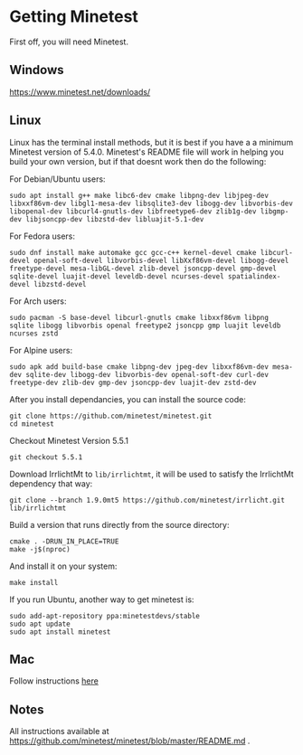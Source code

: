# Getting Minetest
First off, you will need Minetest.

## Windows
https://www.minetest.net/downloads/

## Linux
Linux has the terminal install methods, but it is best if you have a a minimum Minetest version of 5.4.0. Minetest's README file will work in helping you build your own version, but if that doesnt work then do the following:

For Debian/Ubuntu users:

    sudo apt install g++ make libc6-dev cmake libpng-dev libjpeg-dev libxxf86vm-dev libgl1-mesa-dev libsqlite3-dev libogg-dev libvorbis-dev libopenal-dev libcurl4-gnutls-dev libfreetype6-dev zlib1g-dev libgmp-dev libjsoncpp-dev libzstd-dev libluajit-5.1-dev

For Fedora users:

    sudo dnf install make automake gcc gcc-c++ kernel-devel cmake libcurl-devel openal-soft-devel libvorbis-devel libXxf86vm-devel libogg-devel freetype-devel mesa-libGL-devel zlib-devel jsoncpp-devel gmp-devel sqlite-devel luajit-devel leveldb-devel ncurses-devel spatialindex-devel libzstd-devel

For Arch users:

    sudo pacman -S base-devel libcurl-gnutls cmake libxxf86vm libpng sqlite libogg libvorbis openal freetype2 jsoncpp gmp luajit leveldb ncurses zstd

For Alpine users:

    sudo apk add build-base cmake libpng-dev jpeg-dev libxxf86vm-dev mesa-dev sqlite-dev libogg-dev libvorbis-dev openal-soft-dev curl-dev freetype-dev zlib-dev gmp-dev jsoncpp-dev luajit-dev zstd-dev
    
After you install dependancies, you can install the source code:

    git clone https://github.com/minetest/minetest.git
    cd minetest
   
Checkout Minetest Version 5.5.1

    git checkout 5.5.1
        
Download IrrlichtMt to `lib/irrlichtmt`, it will be used to satisfy the IrrlichtMt dependency that way:

    git clone --branch 1.9.0mt5 https://github.com/minetest/irrlicht.git lib/irrlichtmt
    
Build a version that runs directly from the source directory:

    cmake . -DRUN_IN_PLACE=TRUE
    make -j$(nproc)
    
And install it on your system:

    make install
    
    
If you run Ubuntu, another way to get minetest is:

    sudo add-apt-repository ppa:minetestdevs/stable
    sudo apt update
    sudo apt install minetest
    
## Mac
Follow instructions [here](https://www.minetest.net/downloads/)

## Notes
All instructions available at https://github.com/minetest/minetest/blob/master/README.md .
